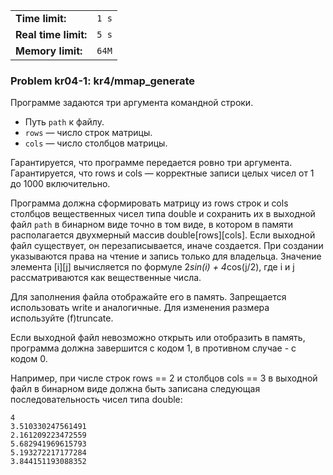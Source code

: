 |                      |       |
|----------------------|-------|
| **Time limit:**      | `1 s` |
| **Real time limit:** | `5 s` |
| **Memory limit:**    | `64M` |


### Problem kr04-1: kr4/mmap_generate

Программе задаются три аргумента командной строки.

  * Путь `path` к файлу.
  * `rows` — число строк матрицы.
  * `cols` — число столбцов матрицы.

Гарантируется, что программе передается ровно три аргумента. Гарантируется, что rows и cols —
корректные записи целых чисел от 1 до 1000 включительно.

Программа должна сформировать матрицу из rows строк и cols столбцов вещественных чисел типа double и
сохранить их в выходной файл `path` в бинарном виде точно в том виде, в котором в памяти
располагается двухмерный массив double[rows][cols]. Если выходной файл существует, он
перезаписывается, иначе создается. При создании указываются права на чтение и запись только для
владельца. Значение элемента [i][j] вычисляется по формуле 2*sin(i) + 4*cos(j/2), где i и j
рассматриваются как вещественные числа.

Для заполнения файла отображайте его в память. Запрещается использовать write и аналогичные. Для
изменения размера используйте (f)truncate.

Если выходной файл невозможно открыть или отобразить в память, программа должна завершится с кодом
1, в противном случае - с кодом 0.

Например, при числе строк rows == 2 и столбцов cols == 3 в выходной файл в бинарном виде должна быть
записана следующая последовательность чисел типа double:

    
    
    4
    3.510330247561491
    2.161209223472559
    5.682941969615793
    5.193272217177284
    3.844151193088352


